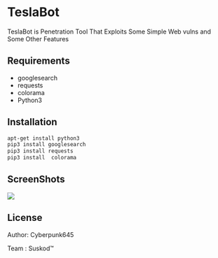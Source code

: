 # TeslaBot
TeslaBot is Penetration Tool That Exploits Some Simple Web vulns and Some Other Features

## Requirements
* googlesearch
* requests
* colorama
* Python3

## Installation



```bash
apt-get install python3
pip3 install googlesearch
pip3 install requests
pip3 install  colorama
```



## ScreenShots
<img src="https://i.ibb.co/0s17GtY/2021-04-13-11-00.png">

## License
<p>Author: Cyberpunk645<p/>
<p>Team  : Suskod™️</p>
